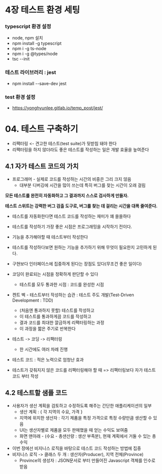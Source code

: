 # 4장 테스트 환경 세팅

### typescript 환경 설정

- node, npm 설치
- npm install -g typescript
- npm i -g ts-node
- npm i -g @types/node
- tsc --init

### 테스트 라이브러리 : jest

- npm install --save-dev jest

### test 환경 설정

- https://yonghyunlee.gitlab.io/temp_post/jest/

# 04. 테스트 구축하기

- 리팩터링 <- 견고한 테스트(test suite)가 뒷받침 돼야 한다
- 리팩터링을 하지 않더라도 좋은 테스트를 작성하는 일은 개발 효율을 높여준다

## 4.1 자가 테스트 코드의 가치

- 프로그래머 - 실제로 코드를 작성하는 시간의 비중은 그리 크지 않음
  - 대부분 디버깅에 시간을 많이 쓰는데 특히 버그를 찾는 시간이 오래 걸림

**모든 테스트를 완전히 자동화하고 그 결과까지 스스로 검사하게 만들자.**

**테스트 스위트는 강력한 버그 검출 도구로, 버그를 찾는 데 걸리는 시간을 대폭 줄여준다.**

- 테스트를 자동화한다면 테스트 코드를 작성하는 재미가 꽤 쏠쏠하다

- 테스트를 작성하기 가장 좋은 시점은 프로그래밍을 시작하기 전이다.

- 기능을 추가해야할 때 테스트부터 작성한다
- 테스트를 작성하다보면 원하는 기능을 추가하기 위해 무엇이 필요한지 고민하게 된다.
- 구현보다 인터페이스에 집중하게 된다는 장점도 있다(무조건 좋은 일이다)
- 코딩이 완료되는 시점을 정확하게 판단할 수 있다

  - 테스트를 모두 통과한 시점 : 코드를 완성한 시점

- 켄트 벡 - 테스트부터 작성하는 습관 : 테스트 주도 개발(Test-Driven Development : TDD)
  - (처음엔 통과하지 못할) 테스트를 작성하고
  - 이 테스트를 통과하게끔 코드를 작성하고
  - 결과 코드를 최대한 깔금하게 리팩터링하는 과정
  - 이 과정을 짧은 주기로 반복한다
- 테스트 -> 코딩 -> 리팩터링

  - 한 시간에도 여러 차례 진행

- 테스트 코드 : 적은 노력으로 엄청난 효과

- 테스트가 갖춰지지 않은 코드를 리팩터링해야 할 때 => 리팩터링보다 자가 테스트 코드 부터 작성

## 4.2 테스트할 샘플 코드

- 사용자가 생산 계획을 검토하고 수정하도록 해주는 간단한 애플리케이션의 일부
  - 생산 계획 : { 각 지역의 수요, 가격 }
  - 지역에 위치한 생산자 : 각기 제품을 특정 가격으로 특정 수량만큼 생산할 수 있음
  - UI는 생산자별로 제품을 모두 판매했을 때 얻는 수익도 보여줌
  - 화면 맨아래 - (수요 - 총샌산량 : 생산 부족분), 현재 계획에서 거둘 수 있는 총수익
- 이번 장에선 비지니스 로직을 바탕으로 테스트 코드 작성하는 방법에 집중
- 비지니스 로직 -> 클래스 두 개 : 생산자(Producer), 지역 전체(Province)
  - Province의 생성자 : JSON문서로 부터 만들어진 Javascript 객체를 인수로 받음
